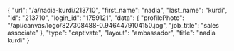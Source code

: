 {
    "url": "\/a\/nadia-kurdi\/213710",
    "first_name": "nadia",
    "last_name": "kurdi",
    "id": "213710",
    "login_id": "1759121",
    "data": {
        "profilePhoto": "\/api\/canvas\/logo\/827308488-0.9464479104150.jpg",
        "job_title": "sales associate"
    },
    "type": "captivate",
    "layout": "ambassador",
    "title": "nadia kurdi"
}